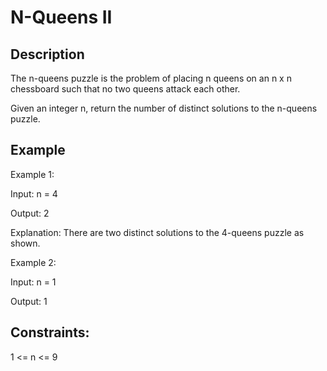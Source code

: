 #  N-Queens II
## Description

The n-queens puzzle is the problem of placing n queens on an n x n chessboard such that no two queens attack each other.

Given an integer n, return the number of distinct solutions to the n-queens puzzle.

## Example
Example 1:

Input: n = 4

Output: 2

Explanation: There are two distinct solutions to the 4-queens puzzle as shown.

Example 2:

Input: n = 1

Output: 1

## Constraints:

1 <= n <= 9